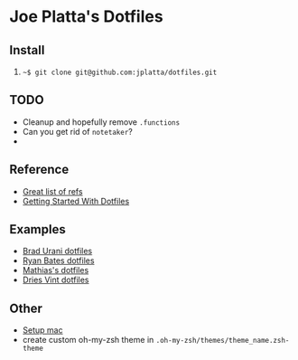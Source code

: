 # Joe Platta's Dotfiles

## Install

1. `~$ git clone git@github.com:jplatta/dotfiles.git`

## TODO

- Cleanup and hopefully remove `.functions`
- Can you get rid of `notetaker`?
-



## Reference

* [Great list of refs](https://github.com/webpro/awesome-dotfiles)
* [Getting Started With Dotfiles](https://medium.com/@webprolific/getting-started-with-dotfiles-43c3602fd789)

## Examples

* [Brad Urani dotfiles](https://github.com/bradurani/dotfiles)
* [Ryan Bates dotfiles](https://github.com/ryanb/dotfiles)
* [Mathias's dotfiles](https://github.com/mathiasbynens/dotfiles)
* [Dries Vint dotfiles ](https://github.com/driesvints/dotfiles)

## Other

* [Setup mac](https://sourabhbajaj.com/mac-setup/Homebrew/)
* create custom oh-my-zsh theme in `.oh-my-zsh/themes/theme_name.zsh-theme`

